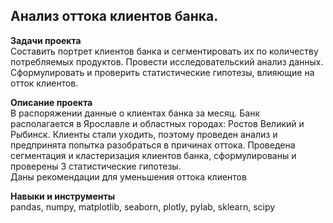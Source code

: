 ## Анализ оттока клиентов банка.
**Задачи проекта**   
Cоставить портрет клиентов банка и сегментировать их по количеству потребляемых продуктов. Провести исследовательский анализ данных. Сформулировать и проверить статистические гипотезы, влияющие на отток клиентов. 

**Описание проекта**   
В распоряжении данные о клиентах банка за месяц. Банк располагается в Ярославле и областных городах: Ростов Великий и Рыбинск. 
Клиенты стали уходить, поэтому проведен анализ и предпринята попытка разобраться в причинах оттока.
Проведена сегментация и кластеризация клиентов банка, сформулированы и проверены 3 статистические гипотезы.  
Даны рекомендации для уменьшения оттока клиентов

**Навыки и инструменты**    
pandas, numpy, matplotlib, seaborn, plotly, pylab, sklearn, scipy
